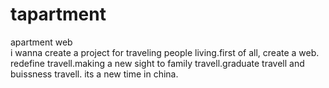 # tapartment
apartment web  
i wanna create a project for traveling people living.first of all, create a web.
redefine travell.making a new sight to family travell.graduate travell and buissness travell.
its a new time in china.
